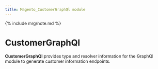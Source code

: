 ```yaml
---
title: Magento_CustomerGraphQl module
---
```


{% include mrg/note.md %}

# CustomerGraphQl

**CustomerGraphQl** provides type and resolver information for the GraphQl module
to generate customer information endpoints.


